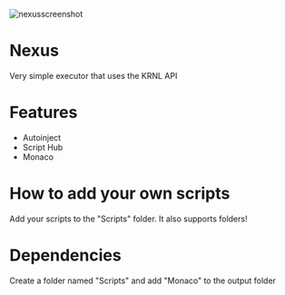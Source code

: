 ![nexusscreenshot](https://user-images.githubusercontent.com/95376116/219901629-b33bfbcc-49be-45bb-a8a3-eec3f19eefea.png)


# Nexus
Very simple executor that uses the KRNL API

# Features
* Autoinject
* Script Hub
* Monaco

# How to add your own scripts
Add your scripts to the "Scripts" folder.
It also supports folders!

# Dependencies
Create a folder named "Scripts" and add "Monaco" to the output folder
